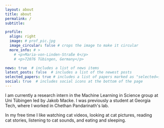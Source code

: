 ```yaml
---
layout: about
title: about
permalink: /
subtitle: 

profile:
  align: right
  image: # prof_pic.jpg
  image_circular: false # crops the image to make it circular
  more_info: # >
    # <p>Maria-von-Linden-Straße 6</p>
    # <p>72076 Tübingen, Germany</p>

news: true  # includes a list of news items
latest_posts: false  # includes a list of the newest posts
selected_papers: true # includes a list of papers marked as "selected={true}"
social: true  # includes social icons at the bottom of the page
---
```


I am currently a research intern in the Machine Learning in Science group at Uni Tübingen led by Jakob Macke. I was previously a student at Georgia Tech, where I worked in Chethan Pandarinath's lab.

In my free time I like watching cat videos, looking at cat pictures, reading cat stories, listening to cat sounds, and eating and sleeping.